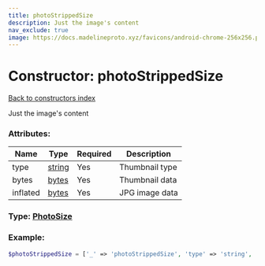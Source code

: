 ```yaml
---
title: photoStrippedSize
description: Just the image's content
nav_exclude: true
image: https://docs.madelineproto.xyz/favicons/android-chrome-256x256.png
---
```

# Constructor: photoStrippedSize  
[Back to constructors index](index.html)



Just the image's content

### Attributes:

| Name     |    Type       | Required | Description |
|----------|---------------|----------|-------------|
|type|[string](../types/string.html) | Yes|Thumbnail type|
|bytes|[bytes](../types/bytes.html) | Yes|Thumbnail data|
|inflated|[bytes](../types/bytes.html) | Yes|JPG image data|



### Type: [PhotoSize](../types/PhotoSize.html)


### Example:

```php
$photoStrippedSize = ['_' => 'photoStrippedSize', 'type' => 'string', 'bytes' => 'bytes'];
```  




